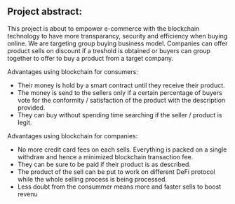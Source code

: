 #

## Project abstract: 

This project is about to empower e-commerce with the blockchain technology to have more transparancy, security and efficiency when buying online. We are targeting group buying business model. Companies can offer product sells on discount if a treshold is obtained or buyers can group together to offer to buy a product from a target company.

Advantages using blockchain for consumers:

- Their money is hold by a smart contract until they receive their product.
- The money is send to the sellers only if a certain percentage of buyers vote for the conformity / satisfaction of the product with the description provided. 
- They can buy without spending time searching if the seller / product is legit. 

Advantages using blockchain for companies: 

- No more credit card fees on each sells. Everything is packed on a single withdraw and hence a minimized blockchain transaction fee. 
- They can be sure to be paid if their product is as described.
- The product of the sell can be put to work on different DeFi protocol while the whole selling process is being processed.
- Less doubt from the consummer means more and faster sells to boost revenu






